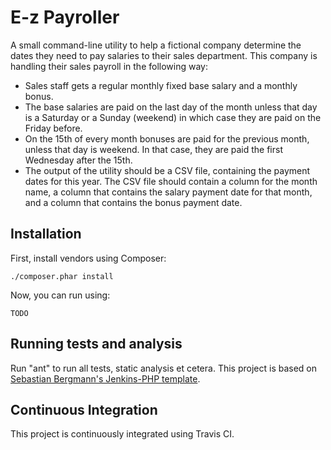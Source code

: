E-z Payroller
=============

A small command-line utility to help a fictional company determine the dates they need to pay salaries to their sales department. This company is handling their sales payroll in the following way:
 
* Sales staff gets a regular monthly fixed base salary and a monthly bonus.
* The base salaries are paid on the last day of the month unless that day is a Saturday or a Sunday (weekend) in which case they are paid on the Friday before.
* On the 15th of every month bonuses are paid for the previous month, unless that day is weekend. In that case, they are paid the first Wednesday after the 15th.
* The output of the utility should be a CSV file, containing the payment dates for this year. The CSV file should contain a column for the month name, a column that contains the salary payment date for that month, and a column that contains the bonus payment date.

Installation
------------

First, install vendors using Composer:

    ./composer.phar install

Now, you can run using:

    TODO

Running tests and analysis
--------------------------

Run "ant" to run all tests, static analysis et cetera. This project is based on [Sebastian Bergmann's Jenkins-PHP template](http://jenkins-php.org/index.html).

Continuous Integration
----------------------

This project is continuously integrated using Travis CI.
